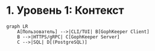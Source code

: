 # 1. Уровень 1: Контекст

```mermaid
graph LR
    A[Пользователь] -->|CLI/TUI| B[GophKeeper Client]
    B -->|HTTPS/gRPC| C[GophKeeper Server]
    C -->|SQL| D[(PostgreSQL)]
```